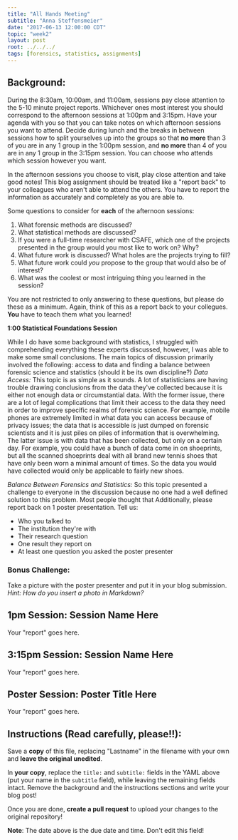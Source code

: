 ```yaml
---
title: "All Hands Meeting"
subtitle: "Anna Steffensmeier"
date: "2017-06-13 12:00:00 CDT"
topic: "week2"
layout: post
root: ../../../
tags: [forensics, statistics, assignments]
---
```

 
## Background:

During the 8:30am, 10:00am, and 11:00am, sessions pay close attention to the 5-10 minute project reports. Whichever ones most interest you should correspond to the afternoon sessions at 1:00pm and 3:15pm. Have your agenda with you so that you can take notes on which afternoon sessions you want to attend. Decide during lunch and the breaks in between sessions how to split yourselves up into the groups so that **no more** than 3 of you are in any 1 group in the 1:00pm session, and **no more** than 4 of you are in any 1 group in the 3:15pm session. You can choose who attends which session however you want. 

In the afternoon sessions you choose to visit, play close attention and take good notes! This blog assignment should be treated like a "report back" to your colleagues who aren't able to attend the others. You have to report the information as accurately and completely as you are able to.

Some questions to consider for **each** of the afternoon sessions:

1. What forensic methods are discussed?
2. What statistical methods are discussed?
3. If you were a full-time researcher with CSAFE, which one of the projects presented in the group would you most like to work on? Why?
4. What future work is discussed? What holes are the projects trying to fill?
5. What future work could *you* propose to the group that would also be of interest? 
6. What was the coolest or most intriguing thing you learned in the session?

You are not restricted to only answering to these questions, but please do these as a minimum. Again, think of this as a report back to your collegues. **You** have to teach them what you learned! 

**1:00 Statistical Foundations Session**

While I do have some background with statistics, I struggled with comprehending everything these experts discussed, however, I was able to make some small conclusions. The main topics of discussion primarily involved the following: access to data and finding a balance between forensic science and statistics (should it be its own discipline?)
*Data Access:*
This topic is as simple as it sounds. A lot of statisticians are having trouble drawing conclusions from the data they've collected because it is either not enough data or circumstantial data. With the former issue, there are a lot of legal complications that limit their access to the data they need in order to improve specific realms of forensic science. For example, mobile phones are extremely limited in what data you can access because of privacy issues; the data that is accessible is just dumped on forensic scientists and it is just piles on piles of information that is overwhelming. The latter issue is with data that has been collected, but only on a certain day. For example, you could have a bunch of data come in on shoeprints, but all the scanned shoeprints deal with all brand new tennis shoes that have only been worn a minimal amount of times. So the data you would have collected would only be applicable to fairly new shoes. 


*Balance Between Forensics and Statistics:*
So this topic presented a challenge to everyone in the discussion because no one had a well defined solution to this problem. Most people thought that 
Additionally, please report back on 1 poster presentation. Tell us:

- Who you talked to
- The institution they're with
- Their research question
- One result they report on
- At least one question you asked the poster presenter

### Bonus Challenge:

Take a picture with the poster presenter and put it in your blog submission. *Hint: How do you insert a photo in Markdown?*

## 1pm Session: Session Name Here

Your "report" goes here. 

## 3:15pm Session: Session Name Here

Your "report" goes here. 

## Poster Session: Poster Title Here

Your "report" goes here.

## Instructions (Read carefully, please!!):
Save a **copy** of this file, replacing "Lastname" in the filename with your own and **leave the original unedited**.

In **your copy**, replace the `title:` and `subtitle:` fields in the YAML above (put your name in the `subtitle` field), while leaving the remaining fields intact. Remove the background and the instructions sections and write your blog post! 

Once you are done, **create a pull request** to upload your changes to the original repository!

**Note**: The date above is the due date and time. Don't edit this field! 
